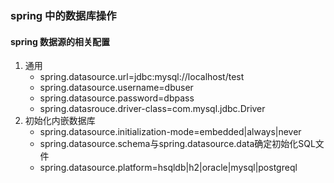 ### spring 中的数据库操作
#### spring 数据源的相关配置
1. 通用
   * spring.datasource.url=jdbc:mysql://localhost/test
   * spring.datasource.username=dbuser
   * spring.datasource.password=dbpass
   * spring.datasrouce.driver-class=com.mysql.jdbc.Driver
2. 初始化内嵌数据库
   * spring.datasource.initialization-mode=embedded|always|never
   * spring.datasource.schema与spring.datasource.data确定初始化SQL文件
   * spring.datasource.platform=hsqldb|h2|oracle|mysql|postgreql